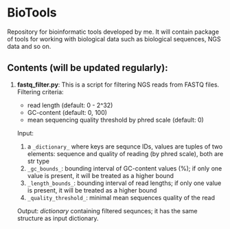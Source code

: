 # BioTools

 Repository for bioinformatic tools developed by me.
 It will contain package of tools for working with biological data such as
biological sequences, NGS data and so on.

## Contents (will be updated regularly):
 
 1. **fastq_filter.py**:
      This is a script for filtering NGS reads from FASTQ files. Filtering criteria:
      - read length (default: 0 - 2^32)
      - GC-content (default: 0, 100)
      - mean sequencing quality threshold by phred scale (default: 0)
      
      Input:
       1.  a `_dictionary_` where keys are sequnce IDs, values are tuples of two elements:
         sequence and quality of reading (by phred scale), both are str type
       2. `_gc_bounds_`: bounding interval of GC-content values (%); if only one value is present,
         it will be treated as a higher bound
       3.  `_length_bounds_`: bounding interval of read lengths; if only one value is present,
         it will be treated as a higher bound
       4. `_quality_threshold_`: minimal mean sequences quality of the read
      
      Output: _dictionary_ containing filtered sequnces; it has the same structure as input dictionary. 
